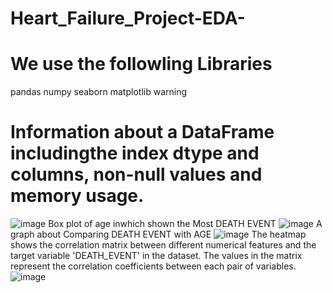 # Heart_Failure_Project-EDA-
# We use the followling Libraries
pandas
numpy
seaborn
matplotlib
warning

# Information about a DataFrame includingthe index dtype and columns, non-null values and memory usage.
![image](https://github.com/RohanRajurkar/Heart_Failure_Project-EDA-/assets/141037059/4d600744-d264-483f-acee-d5398ecac116)
Box plot of age inwhich shown the Most DEATH EVENT
![image](https://github.com/RohanRajurkar/Heart_Failure_Project-EDA-/assets/141037059/d4bc961f-87fa-48c5-b91c-87dd151288e9)
A graph about Comparing DEATH EVENT with AGE
![image](https://github.com/RohanRajurkar/Heart_Failure_Project-EDA-/assets/141037059/0c71099b-ec43-46b2-a315-00a1909b17d4)
The heatmap shows the correlation matrix between different numerical features and the target variable 'DEATH_EVENT' in the dataset. The values in the matrix represent the correlation coefficients between each pair of variables. 
![image](https://github.com/RohanRajurkar/Heart_Failure_Project-EDA-/assets/141037059/253ec450-712e-4935-a578-c33bf337551d)

